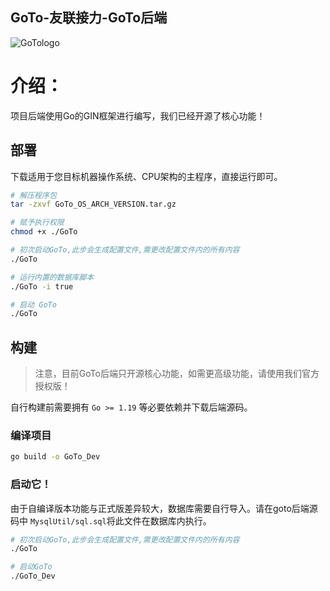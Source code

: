 ## GoTo-友联接力-GoTo后端

![GoTologo](https://www.sunzishaokao.com/cdn/gotolink/gitee/Gotologo.jpg)

# 介绍：

项目后端使用Go的GIN框架进行编写，我们已经开源了核心功能！

## 部署

下载适用于您目标机器操作系统、CPU架构的主程序，直接运行即可。

```bash
# 解压程序包
tar -zxvf GoTo_OS_ARCH_VERSION.tar.gz

# 赋予执行权限
chmod +x ./GoTo

# 初次启动GoTo,此步会生成配置文件,需更改配置文件内的所有内容
./GoTo

# 运行内置的数据库脚本
./GoTo -i true

# 启动 GoTo
./GoTo
```

## 构建

> 注意，目前GoTo后端只开源核心功能，如需更高级功能，请使用我们官方授权版！

自行构建前需要拥有 `Go >= 1.19` 等必要依赖并下载后端源码。

### 编译项目

```bash
go build -o GoTo_Dev
```

### 启动它！

由于自编译版本功能与正式版差异较大，数据库需要自行导入。请在goto后端源码中 `MysqlUtil/sql.sql`将此文件在数据库内执行。

```bash
# 初次启动GoTo,此步会生成配置文件,需更改配置文件内的所有内容
./GoTo

# 启动GoTo
./GoTo_Dev
```

